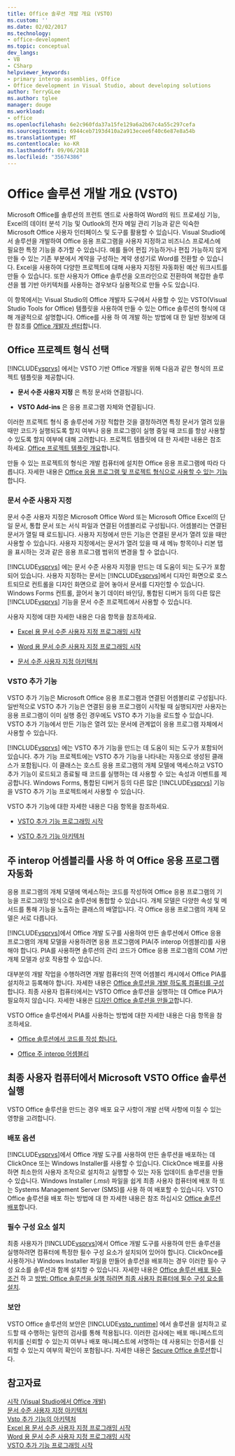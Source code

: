 ```yaml
---
title: Office 솔루션 개발 개요 (VSTO)
ms.custom: ''
ms.date: 02/02/2017
ms.technology:
- office-development
ms.topic: conceptual
dev_langs:
- VB
- CSharp
helpviewer_keywords:
- primary interop assemblies, Office
- Office development in Visual Studio, about developing solutions
author: TerryGLee
ms.author: tglee
manager: douge
ms.workload:
- office
ms.openlocfilehash: 6e2c960fda37a15fe129a6a2b67c4a55c297cefa
ms.sourcegitcommit: 6944ceb7193d410a2a913ecee6f40c6e87e8a54b
ms.translationtype: MT
ms.contentlocale: ko-KR
ms.lasthandoff: 09/06/2018
ms.locfileid: "35674386"
---
```

# <a name="office-solutions-development-overview-vsto"></a>Office 솔루션 개발 개요 (VSTO)
  Microsoft Office를 솔루션의 프런트 엔드로 사용하여 Word의 워드 프로세싱 기능, Excel의 데이터 분석 기능 및 Outlook의 전자 메일 관리 기능과 같은 익숙한 Microsoft Office 사용자 인터페이스 및 도구를 활용할 수 있습니다. Visual Studio에서 솔루션을 개발하여 Office 응용 프로그램을 사용자 지정하고 비즈니스 프로세스에 필요한 특정 기능을 추가할 수 있습니다. 예를 들어 편집 가능하거나 편집 가능하지 않게 만들 수 있는 기존 부분에서 계약을 구성하는 계약 생성기로 Word를 전환할 수 있습니다. Excel을 사용하여 다양한 프로젝트에 대해 사용자 지정된 자동화된 예산 워크시트를 만들 수 있습니다. 또한 사용자가 Office 솔루션을 오프라인으로 전환하여 복잡한 솔루션을 웹 기반 아키텍처를 사용하는 경우보다 실용적으로 만들 수도 있습니다.  
  
 이 항목에서는 Visual Studio의 Office 개발자 도구에서 사용할 수 있는 VSTO(Visual Studio Tools for Office) 템플릿을 사용하여 만들 수 있는 Office 솔루션의 형식에 대해 개괄적으로 설명합니다. Office를 사용 하 여 개발 하는 방법에 대 한 일반 정보에 대 한 참조를 [Office 개발자 센터](https://dev.office.com/)합니다.  
  
## <a name="choose-an-office-project-type"></a>Office 프로젝트 형식 선택  
 [!INCLUDE[vsprvs](../sharepoint/includes/vsprvs-md.md)] 에서는 VSTO 기반 Office 개발을 위해 다음과 같은 형식의 프로젝트 템플릿을 제공합니다.  
  
-   **문서 수준 사용자 지정** 은 특정 문서와 연결됩니다.  
  
-   **VSTO Add-ins** 은 응용 프로그램 자체와 연결됩니다.  
  
 이러한 프로젝트 형식 중 솔루션에 가장 적합한 것을 결정하려면 특정 문서가 열려 있을 때만 코드가 실행되도록 할지 여부나 응용 프로그램이 실행 중일 때 코드를 항상 사용할 수 있도록 할지 여부에 대해 고려합니다. 프로젝트 템플릿에 대 한 자세한 내용은 참조 하세요. [Office 프로젝트 템플릿 개요](../vsto/office-project-templates-overview.md)합니다.  
  
 만들 수 있는 프로젝트의 형식은 개발 컴퓨터에 설치한 Office 응용 프로그램에 따라 다릅니다. 자세한 내용은 [Office 응용 프로그램 및 프로젝트 형식으로 사용할 수 있는 기능](../vsto/features-available-by-office-application-and-project-type.md)합니다.  
  
### <a name="document-level-customizations"></a>문서 수준 사용자 지정  
 문서 수준 사용자 지정은 Microsoft Office Word 또는 Microsoft Office Excel의 단일 문서, 통합 문서 또는 서식 파일과 연결된 어셈블리로 구성됩니다. 어셈블리는 연결된 문서가 열릴 때 로드됩니다. 사용자 지정에서 만든 기능은 연결된 문서가 열려 있을 때만 사용할 수 있습니다. 사용자 지정에서는 문서가 열려 있을 때 새 메뉴 항목이나 리본 탭을 표시하는 것과 같은 응용 프로그램 범위의 변경을 할 수 없습니다.  
  
 [!INCLUDE[vsprvs](../sharepoint/includes/vsprvs-md.md)] 에는 문서 수준 사용자 지정을 만드는 데 도움이 되는 도구가 포함되어 있습니다. 사용자 지정하는 문서는 [!INCLUDE[vsprvs](../sharepoint/includes/vsprvs-md.md)]에서 디자인 화면으로 호스트되므로 컨트롤을 디자인 화면으로 끌어 놓아서 문서를 디자인할 수 있습니다. Windows Forms 컨트롤, 끌어서 놓기 데이터 바인딩, 통합된 디버거 등의 다른 많은 [!INCLUDE[vsprvs](../sharepoint/includes/vsprvs-md.md)] 기능을 문서 수준 프로젝트에서 사용할 수 있습니다.  
  
 사용자 지정에 대한 자세한 내용은 다음 항목을 참조하세요.  
  
-   [Excel 용 문서 수준 사용자 지정 프로그래밍 시작](../vsto/getting-started-programming-document-level-customizations-for-excel.md)  
  
-   [Word 용 문서 수준 사용자 지정 프로그래밍 시작](../vsto/getting-started-programming-document-level-customizations-for-word.md)  
  
-   [문서 수준 사용자 지정 아키텍처](../vsto/architecture-of-document-level-customizations.md)  
  
### <a name="vsto-add-ins"></a>VSTO 추가 기능  
 VSTO 추가 기능은 Microsoft Office 응용 프로그램과 연결된 어셈블리로 구성됩니다. 일반적으로 VSTO 추가 기능은 연결된 응용 프로그램이 시작될 때 실행되지만 사용자는 응용 프로그램이 이미 실행 중인 경우에도 VSTO 추가 기능을 로드할 수 있습니다. VSTO 추가 기능에서 만든 기능은 열려 있는 문서에 관계없이 응용 프로그램 자체에서 사용할 수 있습니다.  
  
 [!INCLUDE[vsprvs](../sharepoint/includes/vsprvs-md.md)] 에는 VSTO 추가 기능을 만드는 데 도움이 되는 도구가 포함되어 있습니다. 추가 기능 프로젝트에는 VSTO 추가 기능을 나타내는 자동으로 생성된 클래스가 포함됩니다. 이 클래스는 호스트 응용 프로그램의 개체 모델에 액세스하고 VSTO 추가 기능이 로드되고 종료될 때 코드를 실행하는 데 사용할 수 있는 속성과 이벤트를 제공합니다. Windows Forms, 통합된 디버거 등의 다른 많은 [!INCLUDE[vsprvs](../sharepoint/includes/vsprvs-md.md)] 기능을 VSTO 추가 기능 프로젝트에서 사용할 수 있습니다.  
  
 VSTO 추가 기능에 대한 자세한 내용은 다음 항목을 참조하세요.  
  
-   [VSTO 추가 기능 프로그래밍 시작](../vsto/getting-started-programming-vsto-add-ins.md)  
  
-   [VSTO 추가 기능 아키텍처](../vsto/architecture-of-vsto-add-ins.md)  
  
## <a name="automate-office-applications-by-using-primary-interop-assemblies"></a>주 interop 어셈블리를 사용 하 여 Office 응용 프로그램 자동화  
 응용 프로그램의 개체 모델에 액세스하는 코드를 작성하여 Office 응용 프로그램의 기능을 프로그래밍 방식으로 솔루션에 통합할 수 있습니다. 개체 모델은 다양한 속성 및 메서드를 통해 기능을 노출하는 클래스의 배열입니다. 각 Office 응용 프로그램의 개체 모델은 서로 다릅니다.  
  
 [!INCLUDE[vsprvs](../sharepoint/includes/vsprvs-md.md)]에서 Office 개발 도구를 사용하여 만든 솔루션에서 Office 응용 프로그램의 개체 모델을 사용하려면 응용 프로그램에 PIA(주 interop 어셈블리)를 사용해야 합니다. PIA를 사용하면 솔루션의 관리 코드가 Office 응용 프로그램의 COM 기반 개체 모델과 상호 작용할 수 있습니다.  
  
 대부분의 개발 작업을 수행하려면 개발 컴퓨터의 전역 어셈블리 캐시에서 Office PIA를 설치하고 등록해야 합니다. 자세한 내용은 [Office 솔루션을 개발 하도록 컴퓨터를 구성](../vsto/configuring-a-computer-to-develop-office-solutions.md)합니다. 최종 사용자 컴퓨터에서는 VSTO Office 솔루션을 실행하는 데 Office PIA가 필요하지 않습니다. 자세한 내용은 [디자인 Office 솔루션을 만들고](../vsto/designing-and-creating-office-solutions.md)합니다.  
  
 VSTO Office 솔루션에서 PIA를 사용하는 방법에 대한 자세한 내용은 다음 항목을 참조하세요.  
  
-   [Office 솔루션에서 코드를 작성 합니다.](../vsto/writing-code-in-office-solutions.md)  
  
-   [Office 주 interop 어셈블리](../vsto/office-primary-interop-assemblies.md)  
  
## <a name="run-microsoft-vsto-office-solutions-on-end-user-computers"></a>최종 사용자 컴퓨터에서 Microsoft VSTO Office 솔루션 실행  
 VSTO Office 솔루션을 만드는 경우 배포 요구 사항이 개발 선택 사항에 미칠 수 있는 영향을 고려합니다.  
  
### <a name="deployment-options"></a>배포 옵션  
 [!INCLUDE[vsprvs](../sharepoint/includes/vsprvs-md.md)]에서 Office 개발 도구를 사용하여 만든 솔루션을 배포하는 데 ClickOnce 또는 Windows Installer를 사용할 수 있습니다. ClickOnce 배포를 사용하면 최소한의 사용자 조작으로 설치하고 실행할 수 있는 자동 업데이트 솔루션을 만들 수 있습니다. Windows Installer (*.msi*) 파일을 쉽게 최종 사용자 컴퓨터에 배포 하 또는 Systems Management Server (SMS)를 사용 하 여 배포할 수 있습니다. VSTO Office 솔루션을 배포 하는 방법에 대 한 자세한 내용은 참조 하십시오 [Office 솔루션 배포](../vsto/deploying-an-office-solution.md)합니다.  
  
### <a name="install-prerequisites"></a>필수 구성 요소 설치  
 최종 사용자가 [!INCLUDE[vsprvs](../sharepoint/includes/vsprvs-md.md)]에서 Office 개발 도구를 사용하여 만든 솔루션을 실행하려면 컴퓨터에 특정한 필수 구성 요소가 설치되어 있어야 합니다. ClickOnce를 사용하거나 Windows Installer 파일을 만들어 솔루션을 배포하는 경우 이러한 필수 구성 요소를 솔루션과 함께 설치할 수 있습니다. 자세한 내용은 [Office 솔루션 배포 필수 조건](http://msdn.microsoft.com/9f672809-43a3-40a1-9057-397ce3b5126e) 하 고 [방법: Office 솔루션을 실행 하려면 최종 사용자 컴퓨터에 필수 구성 요소를 설치](http://msdn.microsoft.com/74dd2c52-838f-4abf-b2b4-4d7b0c2a0a98).  
  
### <a name="security"></a>보안  
 VSTO Office 솔루션의 보안은 [!INCLUDE[vsto_runtime](../vsto/includes/vsto-runtime-md.md)] 에서 솔루션을 설치하고 로드할 때 수행하는 일련의 검사를 통해 적용됩니다. 이러한 검사에는 배포 매니페스트의 위치를 신뢰할 수 있는지 여부나 배포 매니페스트에 서명하는 데 사용되는 인증서를 신뢰할 수 있는지 여부의 확인이 포함됩니다. 자세한 내용은 [Secure Office 솔루션](../vsto/securing-office-solutions.md)합니다.  
  
## <a name="see-also"></a>참고자료  
 [시작 &#40;Visual Studio에서 Office 개발&#41;](../vsto/getting-started-office-development-in-visual-studio.md)   
 [문서 수준 사용자 지정 아키텍처](../vsto/architecture-of-document-level-customizations.md)   
 [Vsto 추가 기능의 아키텍처](../vsto/architecture-of-vsto-add-ins.md)   
 [Excel 용 문서 수준 사용자 지정 프로그래밍 시작](../vsto/getting-started-programming-document-level-customizations-for-excel.md)   
 [Word 용 문서 수준 사용자 지정 프로그래밍 시작](../vsto/getting-started-programming-document-level-customizations-for-word.md)   
 [VSTO 추가 기능 프로그래밍 시작](../vsto/getting-started-programming-vsto-add-ins.md)  
  
  